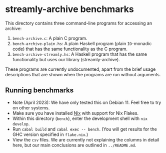 # streamly-archive benchmarks

This directory contains three command-line programs for accessing an archive:

1. `bench-archive.c`: A plain C program.
2. `bench-archive-plain.hs`: A plain Haskell program (plain `IO`-monadic code) that has the same functionality as the C program.
3. `bench-archive-streamly.hs`: A Haskell program that has the same functionality but uses our library (streamly-archive).

These programs are currently undocumented, apart from the brief usage descriptions that are shown when the programs are run without arguments.

## Running benchmarks

* Note (April 2023): We have only tested this on Debian 11. Feel free to try on other systems.
* Make sure you have installed [Nix](https://nixos.org) with support for Nix Flakes.
* Within this directory (`bench`), enter the development shell with `nix develop`.
* Run `cabal build` and `cabal exec -- bench`. (You will get results for the GHC version specified in `flake.nix`.)
* View the `csv` files. We are currently not explaining the columns in detail here, but our main conclusions are outlined in `../README.md`.
